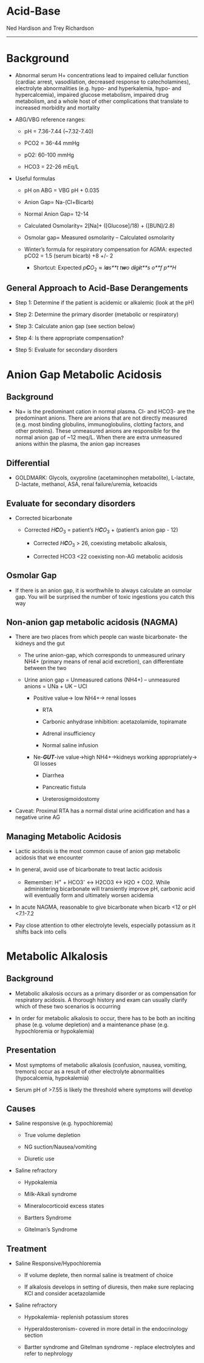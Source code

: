 # Acid-Base 

Ned Hardison and Trey Richardson

---

# Background

- Abnormal serum H+ concentrations lead to impaired cellular function
    (cardiac arrest, vasodilation, decreased response to
    catecholamines), electrolyte abnormalities (e.g. hypo- and
    hyperkalemia, hypo- and hypercalcemia), impaired glucose metabolism,
    impaired drug metabolism, and a whole host of other complications
    that translate to increased morbidity and mortality

- ABG/VBG reference ranges:
    - pH = 7.36-7.44 (\~7.32-7.40)

    - PCO2 = 36-44 mmHg

    - pO2: 60-100 mmHg

    - HCO3 = 22-26 mEq/L

- Useful formulas

    - pH on ABG = VBG pH + 0.035

    - Anion Gap= Na-(Cl+Bicarb)

    - Normal Anion Gap= 12-14

    - Calculated Osmolarity= 2\[Na\]+ (\[Glucose\]/18) + (\[BUN\]/2.8)

    - Osmolar gap= Measured osmolarity – Calculated osmolarity

    - Winter’s formula for respiratory compensation for AGMA: expected
      pCO2 = 1.5 (serum bicarb) +8 +/- 2

      - Shortcut: Expected
          *p**C**O*<sub>2</sub> ≈ *l**a**s**t* *t**w**o* *d**i**g**i**t**s* *o**f* *p**H*

## General Approach to Acid-Base Derangements

- Step 1: Determine if the patient is acidemic or alkalemic (look at
    the pH)

- Step 2: Determine the primary disorder (metabolic or respiratory)

- Step 3: Calculate anion gap (see section below)

- Step 4: Is there appropriate compensation?

- Step 5: Evaluate for secondary disorders

# Anion Gap Metabolic Acidosis

## Background

- Na+ is the predominant cation in normal plasma. Cl- and HCO3- are
    the predominant anions. There are anions that are not directly
    measured (e.g. most binding globulins, immunoglobulins, clotting
    factors, and other proteins). These unmeasured anions are
    responsible for the normal anion gap of \~12 meq/L. When there are
    extra unmeasured anions within the plasma, the anion gap increases

## Differential

- GOLDMARK: Glycols, oxyproline (acetaminophen metabolite), L-lactate,
    D-lactate, methanol, ASA, renal failure/uremia, ketoacids

## Evaluate for secondary disorders

- Corrected bicarbonate
    - Corrected *H**C**O*<sub>3</sub> = patient’s *H**C**O*<sub>3</sub> +
    (patient’s anion gap - 12)

        - Corrected *H**C**O*<sub>3</sub> \> 26, coexisting metabolic
            alkalosis,

        - Corrected HCO3 \<22 coexisting non-AG metabolic acidosis

## Osmolar Gap

- If there is an anion gap, it is worthwhile to always calculate an
    osmolar gap. You will be surprised the number of toxic ingestions
    you catch this way

## Non-anion gap metabolic acidosis (NAGMA)

- There are two places from which people can waste bicarbonate- the
    kidneys and the gut

    - The urine anion-gap, which corresponds to unmeasured urinary NH4+
        (primary means of renal acid excretion), can differentiate between
        the two

    - Urine anion gap = Unmeasured cations (NH4+) – unmeasured anions =
        U­Na + UK – UCl

      - Positive value-\> low NH4+-\> renal losses

          - RTA

          - Carbonic anhydrase inhibition: acetazolamide, topiramate

          - Adrenal insufficiency

          - Normal saline infusion

      - Ne-***GUT***-ive value-\>high NH4+-\>kidneys working
        appropriately-\> GI losses

          - Diarrhea

          - Pancreatic fistula

          - Ureterosigmoidostomy

- Caveat: Proximal RTA has a normal distal urine acidification and has
    a negative urine AG

## Managing Metabolic Acidosis

- Lactic acidosis is the most common cause of anion gap metabolic
    acidosis that we encounter

- In general, avoid use of bicarbonate to treat lactic acidosis

  - Remember: H<sup>+</sup> + HCO3<sup>-</sup> \<-\> H2CO3 \<-\> H2O +
      CO2. While administering bicarbonate will transiently improve pH,
      carbonic acid will eventually form and ultimately worsen acidemia


- In acute NAGMA, reasonable to give bicarbonate when bicarb \<12 or
    pH \<7.1-7.2

- Pay close attention to other electrolyte levels, especially
    potassium as it shifts back into cells

# Metabolic Alkalosis

## Background

- Metabolic alkalosis occurs as a primary disorder or as compensation
    for respiratory acidosis. A thorough history and exam can usually
    clarify which of these two scenarios is occurring

- In order for metabolic alkalosis to occur, there has to be both an
    inciting phase (e.g. volume depletion) and a maintenance phase (e.g.
    hypochloremia or hypokalemia)

## Presentation

- Most symptoms of metabolic alkalosis (confusion, nausea, vomiting,
    tremors) occur as a result of other electrolyte abnormalities
    (hypocalcemia, hypokalemia)

- Serum pH of \>7.55 is likely the threshold where symptoms will
    develop

## Causes

- Saline responsive (e.g. hypochloremia)

    - True volume depletion

    - NG suction/Nausea/vomiting

    - Diuretic use

- Saline refractory

    - Hypokalemia

    - Milk-Alkali syndrome

    - Mineralocorticoid excess states

    - Bartters Syndrome

    - Gitelman’s Syndrome

## Treatment

- Saline Responsive/Hypochloremia

    - If volume deplete, then normal saline is treatment of choice

    - If alkalosis develops in setting of diuresis, then make sure replacing KCl and consider acetazolamide


- Saline refractory

    - Hypokalemia- replenish potassium stores

    - Hyperaldosteronism- covered in more detail in the endocrinology
      section

    - Bartter syndrome and Gitelman syndrome - replace electrolytes and
      refer to nephrology
